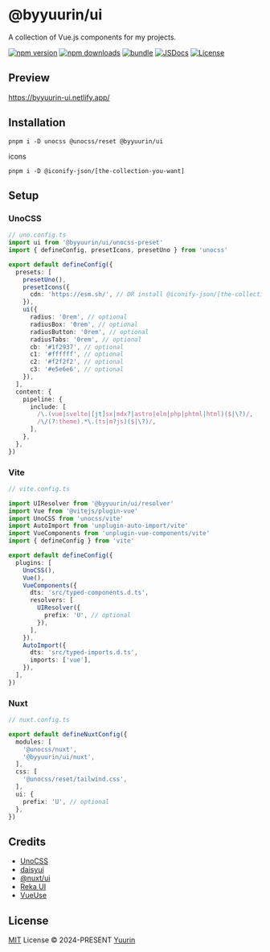 # @byyuurin/ui

A collection of Vue.js components for my projects.

[![npm version][npm-version-src]][npm-version-href]
[![npm downloads][npm-downloads-src]][npm-downloads-href]
[![bundle][bundle-src]][bundle-href]
[![JSDocs][jsdocs-src]][jsdocs-href]
[![License][license-src]][license-href]

## Preview

https://byyuurin-ui.netlify.app/

## Installation

```ssh
pnpm i -D unocss @unocss/reset @byyuurin/ui
```

icons

```ssh
pnpm i -D @iconify-json/[the-collection-you-want]
```

## Setup

### UnoCSS

```ts
// uno.config.ts
import ui from '@byyuurin/ui/unocss-preset'
import { defineConfig, presetIcons, presetUno } from 'unocss'

export default defineConfig({
  presets: [
    presetUno(),
    presetIcons({
      cdn: 'https://esm.sh/', // OR install @iconify-json/[the-collection-you-want]
    }),
    ui({
      radius: '0rem', // optional
      radiusBox: '0rem', // optional
      radiusButton: '0rem', // optional
      radiusTabs: '0rem', // optional
      cb: '#1f2937', // optional
      c1: '#ffffff', // optional
      c2: '#f2f2f2', // optional
      c3: '#e5e6e6', // optional
    }),
  ],
  content: {
    pipeline: {
      include: [
        /\.(vue|svelte|[jt]sx|mdx?|astro|elm|php|phtml|html)($|\?)/,
        /\/(?:theme).*\.(ts|m?js)($|\?)/,
      ],
    },
  },
})
```

### Vite

```ts
// vite.config.ts

import UIResolver from '@byyuurin/ui/resolver'
import Vue from '@vitejs/plugin-vue'
import UnoCSS from 'unocss/vite'
import AutoImport from 'unplugin-auto-import/vite'
import VueComponents from 'unplugin-vue-components/vite'
import { defineConfig } from 'vite'

export default defineConfig({
  plugins: [
    UnoCSS(),
    Vue(),
    VueComponents({
      dts: 'src/typed-components.d.ts',
      resolvers: [
        UIResolver({
          prefix: 'U', // optional
        }),
      ],
    }),
    AutoImport({
      dts: 'src/typed-imports.d.ts',
      imports: ['vue'],
    }),
  ],
})
```

### Nuxt

```ts
// nuxt.config.ts

export default defineNuxtConfig({
  modules: [
    '@unocss/nuxt',
    '@byyuurin/ui/nuxt',
  ],
  css: [
    '@unocss/reset/tailwind.css',
  ],
  ui: {
    prefix: 'U', // optional
  },
})
```

## Credits

- [UnoCSS](https://github.com/unocss/unocss)
- [daisyui](https://github.com/saadeghi/daisyui)
- [@nuxt/ui](https://github.com/nuxt/ui)
- [Reka UI](https://github.com/unovue/radix-vue)
- [VueUse](https://github.com/vueuse/vueuse)

## License

[MIT](./LICENSE) License © 2024-PRESENT [Yuurin](https://github.com/byyurin)

<!-- Badges -->

[npm-version-src]: https://img.shields.io/npm/v/@byyuurin/ui?style=flat&colorA=080f12&colorB=1fa669
[npm-version-href]: https://npmjs.com/package/@byyuurin/ui
[npm-downloads-src]: https://img.shields.io/npm/dm/@byyuurin/ui?style=flat&colorA=080f12&colorB=1fa669
[npm-downloads-href]: https://npmjs.com/package/@byyuurin/ui
[bundle-src]: https://img.shields.io/bundlephobia/minzip/@byyuurin/ui?style=flat&colorA=080f12&colorB=1fa669&label=minzip
[bundle-href]: https://bundlephobia.com/result?p=@byyuurin/ui
[license-src]: https://img.shields.io/github/license/byyuurin/@byyuurin/ui.svg?style=flat&colorA=080f12&colorB=1fa669
[license-href]: https://github.com/byyuurin/@byyuurin/ui/blob/main/LICENSE
[jsdocs-src]: https://img.shields.io/badge/jsdocs-reference-080f12?style=flat&colorA=080f12&colorB=1fa669
[jsdocs-href]: https://www.jsdocs.io/package/@byyuurin/ui
